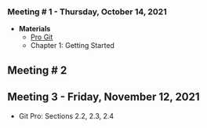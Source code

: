 ### Meeting # 1 - Thursday, October 14, 2021
- **Materials**
    - [Pro Git](https://git-scm.com/book/en/v2)
    - Chapter 1: Getting Started


## Meeting # 2



## Meeting 3 - Friday, November 12, 2021
- Git Pro: Sections 2.2, 2.3, 2.4



